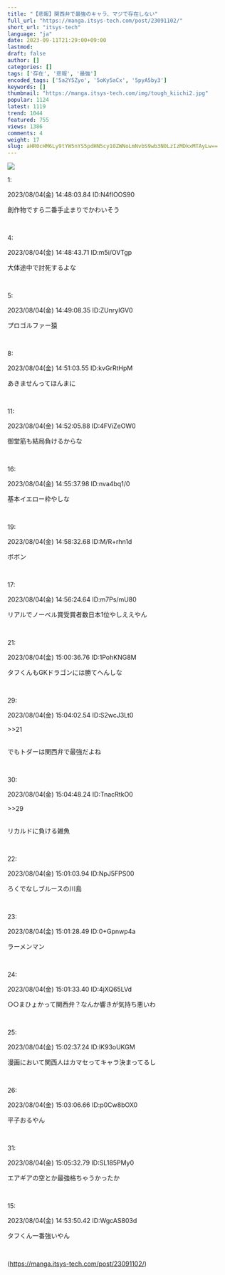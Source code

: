 ```yaml
---
title: "【悲報】関西弁で最強のキャラ、マジで存在しない"
full_url: "https://manga.itsys-tech.com/post/23091102/"
short_url: "itsys-tech"
language: "ja"
date: 2023-09-11T21:29:00+09:00
lastmod: 
draft: false
author: []
categories: []
tags: ['存在', '悲報', '最強']
encoded_tags: ['5a2Y5Zyo', '5oKy5aCx', '5pyA5by3']
keywords: []
thumbnail: "https://manga.itsys-tech.com/img/tough_kiichi2.jpg"
popular: 1124
latest: 1119
trend: 1044
featured: 755
views: 1386
comments: 4
weight: 17
slug: aHR0cHM6Ly9tYW5nYS5pdHN5cy10ZWNoLmNvbS9wb3N0LzIzMDkxMTAyLw==
---
```


![](https://manga.itsys-tech.com/img/tough_kiichi2.jpg)

<div><p class='t_h'>1: <p>2023/08/04(金) 14:48:03.84 ID:N4fIOOS90</p></p><p class='t_b'>創作物ですら二番手止まりでかわいそう</p><br><p class='t_h'>4: <p>2023/08/04(金) 14:48:43.71 ID:m5i/OVTgp</p></p><p class='t_b'>大体途中で討死するよな</p><br><p class='t_h'>5: <p>2023/08/04(金) 14:49:08.35 ID:ZUnryIGV0</p></p><p class='t_b'>プロゴルファー猿</p><br><p class='t_h'>8: <p>2023/08/04(金) 14:51:03.55 ID:kvGrRtHpM</p></p><p class='t_b'>あきませんってほんまに</p><br><p class='t_h'>11: <p>2023/08/04(金) 14:52:05.88 ID:4FViZeOW0</p></p><p class='t_b'>御堂筋も結局負けるからな</p><br><p class='t_h'>16: <p>2023/08/04(金) 14:55:37.98 ID:nva4bq1/0</p></p><p class='t_b'>基本イエロー枠やしな</p><br><p class='t_h'>19: <p>2023/08/04(金) 14:58:32.68 ID:M/R+rhn1d</p></p><p class='t_b'>ボボン</p><br><p class='t_h'>17: <p>2023/08/04(金) 14:56:24.64 ID:m7Ps/mU80</p></p><p class='t_b'>リアルでノーベル賞受賞者数日本1位やしええやん</p><br><p class='t_h'>21: <p>2023/08/04(金) 15:00:36.76 ID:1PohKNG8M</p></p><p class='t_b'>タフくんもGKドラゴンには勝てへんしな</p><br><p class='t_h t_i'>29: <p>2023/08/04(金) 15:04:02.54 ID:S2wcJ3Lt0</p></p><p class='t_b t_i'><p class='anchor'>>>21</p><br>でもトダーは関西弁で最強だよね</p><br><p class='t_h t_i'>30: <p>2023/08/04(金) 15:04:48.24 ID:TnacRtkO0</p></p><p class='t_b t_i'><p class='anchor'>>>29</p><br>リカルドに負ける雑魚</p><br><p class='t_h'>22: <p>2023/08/04(金) 15:01:03.94 ID:NpJ5FPS00</p></p><p class='t_b'>ろくでなしブルースの川島</p><br><p class='t_h'>23: <p>2023/08/04(金) 15:01:28.49 ID:0+Gpnwp4a</p></p><p class='t_b'>ラーメンマン</p><br><p class='t_h'>24: <p>2023/08/04(金) 15:01:33.40 ID:4jXQ65LVd</p></p><p class='t_b'>○○まひょかって関西弁？なんか響きが気持ち悪いわ</p><br><p class='t_h'>25: <p>2023/08/04(金) 15:02:37.24 ID:lK93oUKGM</p></p><p class='t_b'>漫画において関西人はカマセってキャラ決まってるし</p><br><p class='t_h'>26: <p>2023/08/04(金) 15:03:06.66 ID:p0Cw8bOX0</p></p><p class='t_b'>平子おるやん</p><br><p class='t_h'>31: <p>2023/08/04(金) 15:05:32.79 ID:SL185PMy0</p></p><p class='t_b'>エアギアの空とか最強格ちゃうかったか</p><br><p class='t_h'>15: <p>2023/08/04(金) 14:53:50.42 ID:WgcAS803d</p></p><p class='t_b'>タフくん一番強いやん</p><br></div>

(https://manga.itsys-tech.com/post/23091102/)
